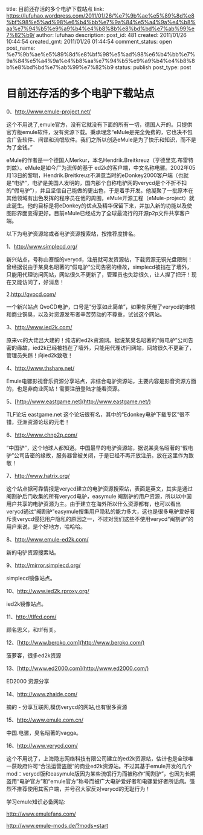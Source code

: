 title: 目前还存活的多个电驴下载站点
link: https://lufuhao.wordpress.com/2011/01/26/%e7%9b%ae%e5%89%8d%e8%bf%98%e5%ad%98%e6%b4%bb%e7%9a%84%e5%a4%9a%e4%b8%aa%e7%94%b5%e9%a9%b4%e4%b8%8b%e8%bd%bd%e7%ab%99%e7%82%b9/
author: lufuhao
description: 
post_id: 481
created: 2011/01/26 10:44:54
created_gmt: 2011/01/26 01:44:54
comment_status: open
post_name: %e7%9b%ae%e5%89%8d%e8%bf%98%e5%ad%98%e6%b4%bb%e7%9a%84%e5%a4%9a%e4%b8%aa%e7%94%b5%e9%a9%b4%e4%b8%8b%e8%bd%bd%e7%ab%99%e7%82%b9
status: publish
post_type: post

# 目前还存活的多个电驴下载站点

0、<http://www.emule-project.net/>

这个不用说了,emule官方，没有它就没有下面的所有一切，德国人开的。只提供官方版emule软件，没有资源下载。秉承理念“eMule是完全免费的，它也决不包含广告软件、间谍和流氓软件。我们之所以创造eMule是为了快乐和知识，而不是为了金钱。” 

eMule的作者是一个德国人Merkur，本名Hendrik.Breitkreuz（亨德里克.布雷特刘兹）。eMule是如今广为流传的基于 ed2k的客户端，中文名称电骡。2002年05月13日的黎明，Hendrik.Breitkreuz不满意当时的eDonkey2000客户端（也就是“电驴”，电驴是美国人发明的，国内那个自称电驴网的verycd是个不折不扣的“假电驴”），并且坚信自己能做的更出色，于是着手开发。他凝聚了一批原本在其他领域有出色发挥的程序员在他的周围，eMule开源工程（eMule-project）就此诞生。他的目标是将eDonkey的优点及精华保留下来，并加入新的功能以及使图形界面变得更好。目前eMule已经成为了全球最流行的开源p2p文件共享客户端。 

以下为电驴资源站或者电驴资源搜索站，按推荐度排名。 

1、<http://www.simplecd.org/>

新兴站点，号称山寨版的verycd，注册就可发资源帖，下载资源无铜光盘限制！曾经据说由于某臭名昭著的“假电驴”公司告密的缘故，simplecd被挡在了墙外，只能用代理访问网站，网站很久不更新了，管理员也失踪很久，让人捏了把汗！现在又能访问了，好消息！ 

2.<http://qvocd.com/>

一个新兴站点 QvoCD电驴，口号是“分享如此简单”，如果你厌倦了verycd的审核和商业铜臭，以及对资源发布者辛苦劳动的不尊重，试试这个网站。 

3、<http://www.ied2k.com/>

原来vc的大佬吕大建的！纯洁的ed2k资源网。据说某臭名昭著的“假电驴”公司告密的缘故，ied2k已经被挡在了墙外，只能用代理访问网站，网站很久不更新了，管理员失踪！向ied2k致敬！ 

4、<http://www.thshare.net/>

Emule电骡影视音乐资源分享站点，非综合电驴资源站，主要内容是影音资源方面的，也是非商业网站！需要注册登陆才能看资源。 

5、[http://www.eastgame.net](http://www.eastgame.net/)

TLF论坛 eastgame.net 这个论坛很有名，其中的“Edonkey电驴下载专区”很不错，亚洲资源论坛的元老！ 

6、<http://www.chnp2p.com/>

“中国驴”，这个地球人都知道。中国最早的电驴资源站，据说某臭名昭著的“假电驴”公司告密的缘故，服务器曾被关闭，于是已经不再开放注册。放在这里作为致敬！ 

7、<http://www.hatrix.org/>

这个站点据可靠情报是verycd建立的电驴资源搜索站，表面是英文，其实是通过阉割驴后门收集的所有verycd电驴，easymule 阉割驴的用户资源，所以以中国用户共享的电驴资源为主。由于建立在海外所以什么资源都有，也可以看出verycd通过“阉割驴”easymule搜集用户隐私的能力多大，这也是很多电驴爱好者斥责verycd侵犯用户隐私的原因之一，不过对我们这些不使用verycd“阉割驴”的用户来说，是个好地方，哈哈哈。 

8、<http://www.emule-ed2k.com/>

新的电驴资源搜索站。 

9、<http://mirror.simplecd.org/>

simplecd镜像站点。 

10、<http://www.ied2k.rproxy.org/>

ied2k镜像站点。 

11、<http://tlfcd.com/>

顾名思义，和tlf有关。 

12、[http://www.beroko.com](http://www.beroko.com/)

菠萝客，很多ed2k资源 

13、[http://www.ed2000.com](http://www.ed2000.com/)

ED2000 资源分享 

14、<http://www.zhaide.com/>

摘的 - 分享互联网,模仿verycd的网站,也有很多资源 

15、<http://www.emule.com.cn/>

中国.电骡，臭名昭著的vagga。 

16、<http://www.verycd.com/>

这个不用说了，上海隐志网络科技有限公司建立的ed2k资源站，估计也是全球唯一获政府许可“合法运营盗版”的商业ed2k资源站。不过其基于emule开发的几个mod：verycd版和easymule版因为某些流氓行为而被称作“阉割驴”，也因为长期盗用“电驴官方”和“emule官方”称号而被广大电驴爱好者和电骡爱好者所诟病。强烈不推荐使用其客户端，并号召大家反对verycd的无耻行为！ 

学习emule知识必备网站: 

<http://www.emulefans.com/>

<http://www.emule-mods.de/?mods=start>